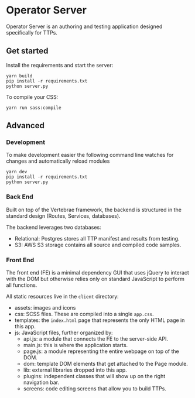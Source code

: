 # Operator Server

Operator Server is an authoring and testing application designed specifically for TTPs.

## Get started

Install the requirements and start the server:
```
yarn build
pip install -r requirements.txt
python server.py
```

To compile your CSS:
```
yarn run sass:compile
```

## Advanced

### Development

To make development easier the following command line watches for changes and automatically reload modules
```
yarn dev
pip install -r requirements.txt
python server.py
```

### Back End

Built on top of the Vertebrae framework, the backend is structured in the standard design (Routes, Services, databases).

The backend leverages two databases:

* Relational: Postgres stores all TTP manifest and results from testing.
* S3: AWS S3 storage contains all source and compiled code samples.

### Front End

The front end (FE) is a minimal dependency GUI that uses jQuery to interact with the DOM but otherwise relies
only on standard JavaScript to perform all functions. 

All static resources live in the ```client``` directory:

* assets: images and icons
* css: SCSS files. These are compiled into a single ```app.css```.
* templates: the ```index.html``` page that represents the only HTML page in this app.
* js: JavaScript files, further organized by:
  * api.js: a module that connects the FE to the server-side API.
  * main.js: this is where the application starts.
  * page.js: a module representing the entire webpage on top of the DOM.
  * dom: template DOM elements that get attached to the Page module.
  * lib: external libraries dropped into this app.
  * plugins: independent classes that will show up on the right navigation bar.
  * screens: code editing screens that allow you to build TTPs.
